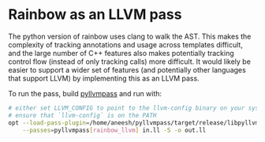 # Rainbow as an LLVM pass

The python version of rainbow uses clang to walk the AST. This makes the
complexity of tracking annotations and usage across templates difficult, and the
large number of C++ features also makes potentially tracking control flow
(instead of only tracking calls) more difficult. It would likely be easier to
support a wider set of features (and potentially other languages that support
LLVM) by implementing this as an LLVM pass.

To run the pass, build [pyllvmpass](https://github.com/aneeshdurg/pyllvmpass)
and run with:

```bash
# either set LLVM_CONFIG to point to the llvm-config binary on your system, or
# ensure that `llvm-config` is on the PATH
opt --load-pass-plugin=/home/aneesh/pyllvmpass/target/release/libpyllvmpass.so \
    --passes=pyllvmpass[rainbow_llvm] in.ll -S -o out.ll
```

